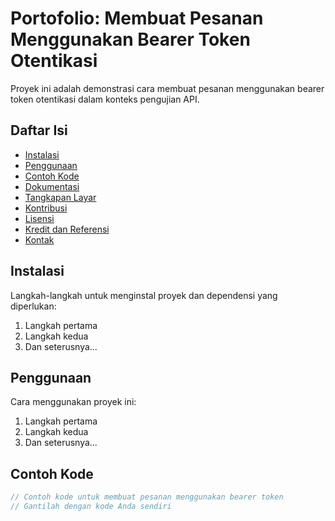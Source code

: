 # Portofolio: Membuat Pesanan Menggunakan Bearer Token Otentikasi

Proyek ini adalah demonstrasi cara membuat pesanan menggunakan bearer token otentikasi dalam konteks pengujian API.

## Daftar Isi

- [Instalasi](#instalasi)
- [Penggunaan](#penggunaan)
- [Contoh Kode](#contoh-kode)
- [Dokumentasi](#dokumentasi)
- [Tangkapan Layar](#tangkapan-layar)
- [Kontribusi](#kontribusi)
- [Lisensi](#lisensi)
- [Kredit dan Referensi](#kredit-dan-referensi)
- [Kontak](#kontak)

## Instalasi

Langkah-langkah untuk menginstal proyek dan dependensi yang diperlukan:

1. Langkah pertama
2. Langkah kedua
3. Dan seterusnya...

## Penggunaan

Cara menggunakan proyek ini:

1. Langkah pertama
2. Langkah kedua
3. Dan seterusnya...

## Contoh Kode

```javascript
// Contoh kode untuk membuat pesanan menggunakan bearer token
// Gantilah dengan kode Anda sendiri
